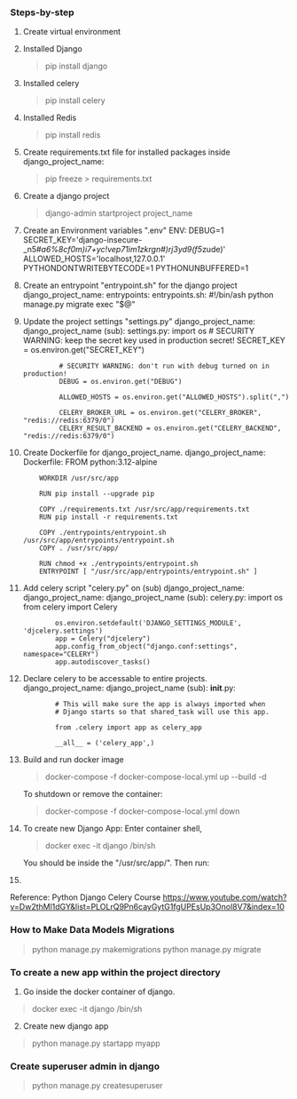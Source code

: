 ### Steps-by-step

1. Create virtual environment
2. Installed Django
    > pip install django

3. Installed celery
    > pip install celery

4. Installed Redis
    > pip install redis

5. Create requirements.txt file for installed packages inside django_project_name:
    > pip freeze > requirements.txt

6. Create a django project
    > django-admin startproject project_name


7. Create an Environment variables ".env"
    ENV:
        DEBUG=1
        SECRET_KEY='django-insecure-_n5#*a6%8cf0m)i7+yc!vep71im1zkrgn#)rj3yd9(f5*zude)'
        ALLOWED_HOSTS='localhost,127.0.0.1'
        PYTHONDONTWRITEBYTECODE=1
        PYTHONUNBUFFERED=1


8. Create an entrypoint "entrypoint.sh" for the django project
    django_project_name:
        entrypoints:
            entrypoints.sh:
                #!/bin/ash
                python manage.py migrate
                exec "$@"

9. Update the project settings "settings.py"
    django_project_name:
        django_project_name (sub):
            settings.py:
                import os
                # SECURITY WARNING: keep the secret key used in production secret!
                SECRET_KEY = os.environ.get("SECRET_KEY")

                # SECURITY WARNING: don't run with debug turned on in production!
                DEBUG = os.environ.get("DEBUG")

                ALLOWED_HOSTS = os.environ.get("ALLOWED_HOSTS").split(",")

                CELERY_BROKER_URL = os.environ.get("CELERY_BROKER", "redis://redis:6379/0")
                CELERY_RESULT_BACKEND = os.environ.get("CELERY_BACKEND", "redis://redis:6379/0")


10. Create Dockerfile for django_project_name.
    django_project_name:
        Dockerfile:
            FROM python:3.12-alpine

            WORKDIR /usr/src/app

            RUN pip install --upgrade pip

            COPY ./requirements.txt /usr/src/app/requirements.txt
            RUN pip install -r requirements.txt

            COPY ./entrypoints/entrypoint.sh /usr/src/app/entrypoints/entrypoint.sh
            COPY . /usr/src/app/

            RUN chmod +x ./entrypoints/entrypoint.sh
            ENTRYPOINT [ "/usr/src/app/entrypoints/entrypoint.sh" ]

11. Add celery script "celery.py" on (sub) django_project_name:
    django_project_name:
        django_project_name (sub):
            celery.py:
                import os
                from celery import Celery

                os.environ.setdefault('DJANGO_SETTINGS_MODULE', 'djcelery.settings')
                app = Celery("djcelery")
                app.config_from_object("django.conf:settings", namespace="CELERY")
                app.autodiscover_tasks()

12. Declare celery to be accessable to entire projects.
    django_project_name:
        django_project_name (sub):
            __init__.py:
                
                # This will make sure the app is always imported when
                # Django starts so that shared_task will use this app.

                from .celery import app as celery_app

                __all__ = ('celery_app',)

13. Build and run docker image
    > docker-compose -f docker-compose-local.yml up --build -d 

    To shutdown or remove the container:
    > docker-compose -f docker-compose-local.yml down


14. To create new Django App:
    Enter container shell,
    > docker exec -it django /bin/sh 

    You should be inside the "/usr/src/app/". Then run:
    > 

15. 


Reference:
Python Django Celery Course
https://www.youtube.com/watch?v=Dw2thMl1dGY&list=PLOLrQ9Pn6cayGytG1fgUPEsUp3Onol8V7&index=10




### How to Make Data Models Migrations
> python manage.py makemigrations
> python manage.py migrate


### To create a new app within the project directory
1. Go inside the docker container of django.
> docker exec -it django /bin/sh 
2. Create new django app
> python manage.py startapp myapp



### Create superuser admin in django
> python manage.py createsuperuser


